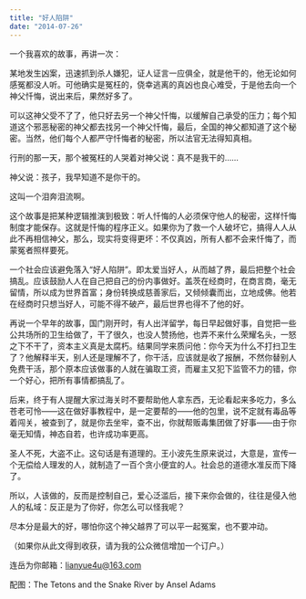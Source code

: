 ```yaml
---
title: "好人陷阱"
date: "2014-07-26"
---
```


一个我喜欢的故事，再讲一次：

某地发生凶案，迅速抓到杀人嫌犯，证人证言一应俱全，就是他干的，他无论如何感冤都没人听。可他确实是冤枉的，侥幸逃离的真凶也良心难受，于是他去向一个神父忏悔，说出来后，果然好多了。

可以这神父受不了了，他只好去另一个神父忏悔，以缓解自己承受的压力；每个知道这个邪恶秘密的神父都去找另一个神父忏悔，最后，全国的神父都知道了这个秘密。当然，他们每个人都严守忏悔者的秘密，所以法官无法得知真相。

行刑的那一天，那个被冤枉的人哭着对神父说：真不是我干的……

神父说：孩子，我早知道不是你干的。

这叫一个泪奔泪流啊。

这个故事是把某种逻辑推演到极致：听人忏悔的人必须保守他人的秘密，这样忏悔制度才能保存。这就是忏悔的程序正义。如果你为了救一个人破坏它，搞得人人从此不再相信神父，那么，现实将变得更坏：不仅真凶，所有人都不会来忏悔了，而蒙冤者照样要死。

一个社会应该避免落入“好人陷阱”。即太爱当好人，从而越了界，最后把整个社会搞乱。应该鼓励人人在自己把自己的份内事做好。盖茨在经商时，在商言商，毫无留情，所以成为世界首富；身份转换成慈善家后，又倾倾囊而出，立地成佛。他若在经商时只想当好人，可能不得不破产，最后世界也得不了他的好。

再说一个早年的故事，国门刚开时，有人出洋留学，每日早起做好事，自觉把一些公共场所的卫生给做了，干了很久，也没人赞扬他，也弄不来什么荣耀名头，一怒之下不干了，资本主义真是太腐朽。结果同学来质问他：你今天为什么不打扫卫生了？他解释半天，别人还是理解不了，你干活，应该就是收了报酬，不然你替别人免费干活，那个原本应该做事的人就在骗取工资，而雇主又犯下监管不力的错，你一个好心，把所有事情都搞乱了。

后来，终于有人提醒大家过海关时不要帮助他人拿东西，无论看起来多吃力，多么苍老可怜——这在做好事教程中，是一定要帮的——他的包里，说不定就有毒品等着闯关，被查到了，就是你去坐牢，查不出，你就帮贩毒集团做了好事——由于你毫无知情，神态自若，也许成功率更高。

圣人不死，大盗不止。这句话是有道理的。王小波先生原来说过，大意是，宣传一个无偿给人理发的人，就制造了一百个贪小便宜的人。社会总的道德水准反而下降了。

所以，人该做的，反而是控制自己，爱心泛滥后，接下来你会做的，往往是侵入他人的私域：反正是为了你好，你怎么可以怪我呢？

尽本分是最大的好，哪怕你这个神父越界了可以平一起冤案，也不要冲动。

（如果你从此文得到收获，请为我的公众微信增加一个订户。）

连岳为你邮箱：lianyue4u@163.com

配图：The Tetons and the Snake River by Ansel Adams
